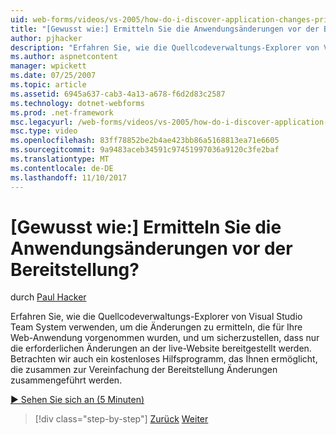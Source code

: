 ```yaml
---
uid: web-forms/videos/vs-2005/how-do-i-discover-application-changes-prior-to-deployment
title: "[Gewusst wie:] Ermitteln Sie die Anwendungsänderungen vor der Bereitstellung? | Microsoft-Dokumentation"
author: pjhacker
description: "Erfahren Sie, wie die Quellcodeverwaltungs-Explorer von Visual Studio Team System verwenden, um die Änderungen zu ermitteln, die für Ihre Web-Anwendung und Ensur vorgenommen wurden..."
ms.author: aspnetcontent
manager: wpickett
ms.date: 07/25/2007
ms.topic: article
ms.assetid: 6945a637-cab3-4a13-a678-f6d2d83c2587
ms.technology: dotnet-webforms
ms.prod: .net-framework
msc.legacyurl: /web-forms/videos/vs-2005/how-do-i-discover-application-changes-prior-to-deployment
msc.type: video
ms.openlocfilehash: 83ff78852be2b4ae423bb86a5168813ea71e6605
ms.sourcegitcommit: 9a9483aceb34591c97451997036a9120c3fe2baf
ms.translationtype: MT
ms.contentlocale: de-DE
ms.lasthandoff: 11/10/2017
---
```

<a name="how-do-i-discover-application-changes-prior-to-deployment"></a>[Gewusst wie:] Ermitteln Sie die Anwendungsänderungen vor der Bereitstellung?
====================
durch [Paul Hacker](https://github.com/pjhacker)

Erfahren Sie, wie die Quellcodeverwaltungs-Explorer von Visual Studio Team System verwenden, um die Änderungen zu ermitteln, die für Ihre Web-Anwendung vorgenommen wurden, und um sicherzustellen, dass nur die erforderlichen Änderungen an der live-Website bereitgestellt werden. Betrachten wir auch ein kostenloses Hilfsprogramm, das Ihnen ermöglicht, die zusammen zur Vereinfachung der Bereitstellung Änderungen zusammengeführt werden.

[&#9654; Sehen Sie sich an (5 Minuten)](https://channel9.msdn.com/Blogs/ASP-NET-Site-Videos/how-do-i-discover-application-changes-prior-to-deployment)

>[!div class="step-by-step"]
[Zurück](how-do-i-publish-and-analyze-test-results.md)
[Weiter](how-do-i-implement-continuous-integration-with-team-foundation.md)
